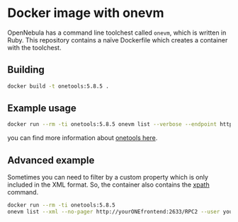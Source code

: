# Docker image with onevm

OpenNebula has a command line toolchest called `onevm`, which is written in Ruby. This repository contains a naïve Dockerfile which creates a container with the toolchest.

## Building

```bash
docker build -t onetools:5.8.5 .
```

## Example usage

```bash
docker run --rm -ti onetools:5.8.5 onevm list --verbose --endpoint http://yourONEfrontend:2633/RPC2 --user yourONEuser --password yourONEpass
```

you can find more information about [onetools here](http://docs.opennebula.io/5.8/operation/references/cli.html).

## Advanced example

Sometimes you can need to filter by a custom property which is only included in the XML format.
So, the container also contains the [xpath](https://manpages.ubuntu.com/manpages/precise/en/man1/xpath.1p.html) command.

```bash
docker run --rm -ti onetools:5.8.5
onevm list --xml --no-pager http://yourONEfrontend:2633/RPC2 --user yourONEuser --password yourONEpass | xpath -q -e '//VM[./USER_TEMPLATE/LABELS[contains(. , 'customLabel')]]/ID/text()'
```